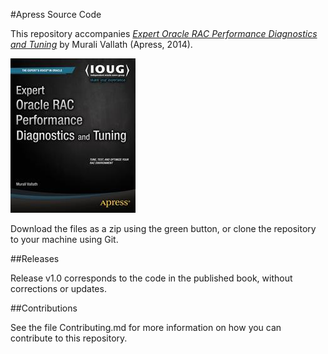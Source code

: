 #Apress Source Code

This repository accompanies [*Expert Oracle RAC Performance Diagnostics and Tuning*](http://www.apress.com/9781430267096) by Murali Vallath (Apress, 2014).

![Cover image](9781430267096.jpg)

Download the files as a zip using the green button, or clone the repository to your machine using Git.

##Releases

Release v1.0 corresponds to the code in the published book, without corrections or updates.

##Contributions

See the file Contributing.md for more information on how you can contribute to this repository.
